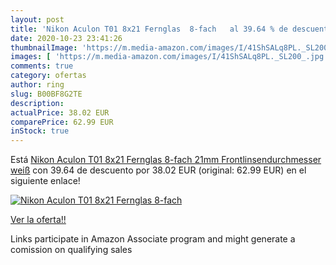 ```yaml
---
layout: post
title: 'Nikon Aculon T01 8x21 Fernglas  8-fach   al 39.64 % de descuento'
date: 2020-10-23 23:41:26
thumbnailImage: 'https://m.media-amazon.com/images/I/41ShSALq8PL._SL200_.jpg'
images: [ 'https://m.media-amazon.com/images/I/41ShSALq8PL._SL200_.jpg' ]
comments: true
category: ofertas
author: ring
slug: B00BF8G2TE
description:
actualPrice: 38.02 EUR
comparePrice: 62.99 EUR
inStock: true
---
```


Está [Nikon Aculon T01 8x21 Fernglas  8-fach  21mm Frontlinsendurchmesser  weiß](https://www.amazon.de/dp/B00BF8G2TE/?tag=tolees0ca-21) con 39.64 de descuento por 38.02 EUR (original: 62.99 EUR) en el siguiente enlace!

[![Nikon Aculon T01 8x21 Fernglas  8-fach  ](https://m.media-amazon.com/images/I/41ShSALq8PL._SL200_.jpg)](https://www.amazon.de/dp/B00BF8G2TE/?tag=tolees0ca-21)

[Ver la oferta!!](https://www.amazon.de/dp/B00BF8G2TE/?tag=tolees0ca-21)

Links participate in Amazon Associate program and might generate a comission on qualifying sales


